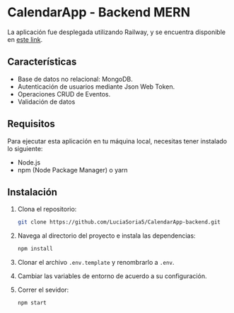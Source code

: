 # CalendarApp - Backend MERN

La aplicación fue desplegada utilizando Railway, y se encuentra disponible en [este link](https://calendarapp-backend-luci.up.railway.app/).

## Características
* Base de datos no relacional: MongoDB.
* Autenticación de usuarios mediante Json Web Token.
* Operaciones CRUD de Eventos.
* Validación de datos

## Requisitos
Para ejecutar esta aplicación en tu máquina local, necesitas tener instalado lo siguiente:
- Node.js
- npm (Node Package Manager) o yarn

## Instalación
1. Clona el repositorio:
   ```bash
   git clone https://github.com/LuciaSoria5/CalendarApp-backend.git
   ```
   
2. Navega al directorio del proyecto e instala las dependencias:
    ```bash
   npm install
    ```
    
3. Clonar el archivo `.env.template` y renombrarlo a `.env`.

4. Cambiar las variables de entorno de acuerdo a su configuración.

5. Correr el sevidor:
    ```bash
   npm start
    ```
